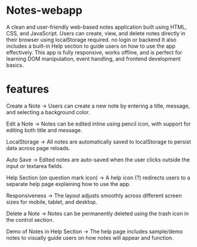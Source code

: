# Notes-webapp
A clean and user-friendly web-based notes application built using HTML, CSS, and JavaScript.
Users can create, view, and delete notes directly in their browser using localStorage required. no login or backend
It also includes a built-in Help section to guide users on how to use the app effectively.
This app is fully responsive, works offline, and is perfect for learning DOM manipulation, event handling, and frontend development basics.

# features
Create a Note
→ Users can create a new note by entering a title, message, and selecting a background color.

Edit a Note
→ Notes can be edited inline using pencil icon, with support for editing both title and message.

LocalStorage
→ All notes are automatically saved to localStorage to persist data across page reloads.

Auto Save
→ Edited notes are auto-saved when the user clicks outside the input or textarea fields.

Help Section (on question mark icon)
→ A help icon (?) redirects users to a separate help page explaining how to use the app.

Responsiveness
→ The layout adjusts smoothly across different screen sizes for mobile, tablet, and desktop.

Delete a Note
→ Notes can be permanently deleted using the trash icon in the control section.

Demo of Notes in Help Section
→ The help page includes sample/demo notes to visually guide users on how notes will appear and function.
